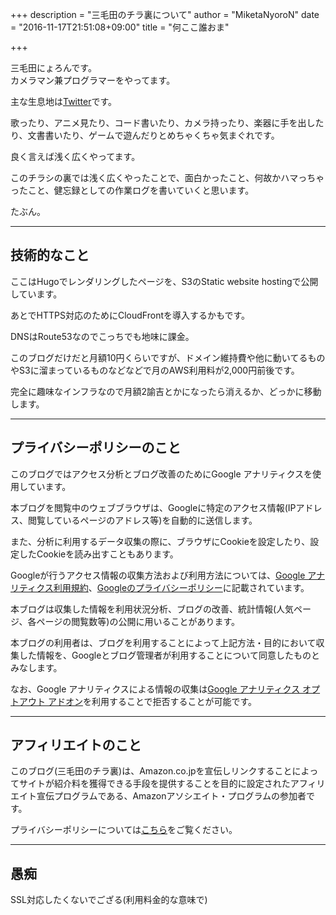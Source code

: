 +++
description = "三毛田のチラ裏について"
author = "MiketaNyoroN"
date = "2016-11-17T21:51:08+09:00"
title = "何ここ誰おま"

+++

三毛田にょろんです。  
カメラマン兼プログラマーをやってます。

主な生息地は[Twitter](https://twitter.com/MiketaNyoroN)です。

歌ったり、アニメ見たり、コード書いたり、カメラ持ったり、楽器に手を出したり、文書書いたり、ゲームで遊んだりとめちゃくちゃ気まぐれです。

良く言えば浅く広くやってます。

このチラシの裏では浅く広くやったことで、面白かったこと、何故かハマっちゃったこと、健忘録としての作業ログを書いていくと思います。

たぶん。

-----

## 技術的なこと
ここはHugoでレンダリングしたページを、S3のStatic website hostingで公開しています。

あとでHTTPS対応のためにCloudFrontを導入するかもです。

DNSはRoute53なのでこっちでも地味に課金。

このブログだけだと月額10円くらいですが、ドメイン維持費や他に動いてるものやS3に溜まっているものなどなどで月のAWS利用料が2,000円前後です。

完全に趣味なインフラなので月額2諭吉とかになったら消えるか、どっかに移動します。

-----

## プライバシーポリシーのこと
このブログではアクセス分析とブログ改善のためにGoogle アナリティクスを使用しています。

本ブログを閲覧中のウェブブラウザは、Googleに特定のアクセス情報(IPアドレス、閲覧しているページのアドレス等)を自動的に送信します。

また、分析に利用するデータ収集の際に、ブラウザにCookieを設定したり、設定したCookieを読み出すこともあります。

Googleが行うアクセス情報の収集方法および利用方法については、[Google アナリティクス利用規約](http://www.google.com/analytics/terms/jp.html)、[Googleのプライバシーポリシー](http://www.google.co.jp/intl/ja/policies/privacy/)に記載されています。

本ブログは収集した情報を利用状況分析、ブログの改善、統計情報(人気ページ、各ページの閲覧数等)の公開に用いることがあります。

本ブログの利用者は、ブログを利用することによって上記方法・目的において収集した情報を、Googleとブログ管理者が利用することについて同意したものとみなします。

なお、Google アナリティクスによる情報の収集は[Google アナリティクス オプトアウト アドオン](https://tools.google.com/dlpage/gaoptout)を利用することで拒否することが可能です。

-----

## アフィリエイトのこと
このブログ(三毛田のチラ裏)は、Amazon.co.jpを宣伝しリンクすることによってサイトが紹介料を獲得できる手段を提供することを目的に設定されたアフィリエイト宣伝プログラムである、Amazonアソシエイト・プログラムの参加者です。

プライバシーポリシーについては[こちら](http://rcm-uk.amazon.co.uk/e/cm/privacy-policy.html?o=9&rw_useCurrentProtocol=1)をご覧ください。

-----

## 愚痴
SSL対応したくないでござる(利用料金的な意味で)
